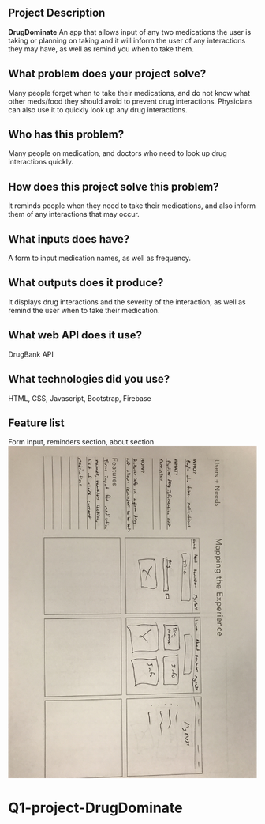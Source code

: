 

## Project Description
**DrugDominate**
An app that allows input of any two medications the user is taking or planning on taking and it will inform the user of any interactions they may have, as well as remind you when to take them.


## What problem does your project solve?
Many people forget when to take their medications, and do not know what other meds/food they should avoid to prevent drug interactions. Physicians can also use it to quickly look up any drug interactions. 


## Who has this problem?
Many people on medication, and doctors who need to look up drug interactions quickly.


## How does this project solve this problem?
It reminds people when they need to take their medications, and also inform them of any interactions that may occur.  


## What inputs does have?
A form to input medication names, as well as frequency.


## What outputs does it produce?
It displays drug interactions and the severity of the interaction, as well as remind the user when to take their medication.


## What web API does it use?
DrugBank API


## What technologies did you use?
HTML, CSS, Javascript, Bootstrap, Firebase


## Feature list
Form input, reminders section, about section
![Wireframe](IMG_5179.JPG)
# Q1-project-DrugDominate
